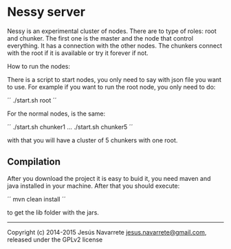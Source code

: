 Nessy server
====

Nessy is an experimental cluster of nodes. There are to type of roles: root and chunker. The first one is the master and
the node that control everything. It has a connection with the other nodes. The chunkers connect with the root if it
is available or try it forever if not.

How to run the nodes:

There is a  script to start nodes, you only need to say with json file you want to use. For example if you want to run
the root node, you only need to do:

´´
./start.sh root
´´

For the normal nodes, is the same:

´´
./start.sh chunker1
...
./start.sh chunker5
´´

with that you will have a cluster of 5 chunkers with one root.

Compilation
---

After you download the project it is easy to buid it, you need maven and java installed in your machine. After that you
should execute:

´´
mvn clean install
´´

to get the lib folder with the jars.


---
Copyright (c) 2014-2015 Jesús Navarrete jesus.navarrete@gmail.com, released under the GPLv2 license